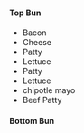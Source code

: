 #### Top Bun
- Bacon
- Cheese
- Patty
- Lettuce
- Patty
- Lettuce
- chipotle mayo
- Beef Patty
#### Bottom Bun